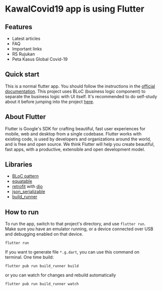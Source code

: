 # KawalCovid19 app is using Flutter

## Features

*  Latest articles
*  FAQ
*  Important links
*  RS Rujukan
*  Peta Kasus Global Covid-19

## Quick start

This is a normal flutter app. You should follow the instructions in the [official documentation](https://flutter.io/docs/get-started/install). 
This project uses BLoC (business logic component) to separate the business logic with UI itself. 
It's recommended to do self-study about it before jumping into the project [here](https://bloclibrary.dev/).

## About Flutter

Flutter is Google's SDK for crafting beautiful, fast user experiences for
mobile, web and desktop from a single codebase. Flutter works with existing
code, is used by developers and organizations around the world, and is free
and open source. We think Flutter will help you create beautiful, fast apps, with a productive,
extensible and open development model.

## Libraries

* [BLoC pattern](https://bloclibrary.dev/)
* [equatable](https://pub.dev/packages/equatable)
* [retrofit](https://pub.dartlang.org/packages/retrofit) with [dio](https://github.com/flutterchina/dio/) 
* [json_serializable](https://pub.dev/packages/json_serializable)
* [build_runner](https://pub.dev/packages/build_runner)

## How to run
To run the app, switch to that project's directory, and use `flutter run`. Make sure you have an emulator running, or a device connected over USB and debugging enabled on that device.

```console
flutter run
```

If you want to generate file `*.g.dart`, you can use this command on terminal.
One time build:
```console
flutter pub run build_runner build
```
or you can watch for changes and rebuild automatically	
```console
flutter pub run build_runner watch
```